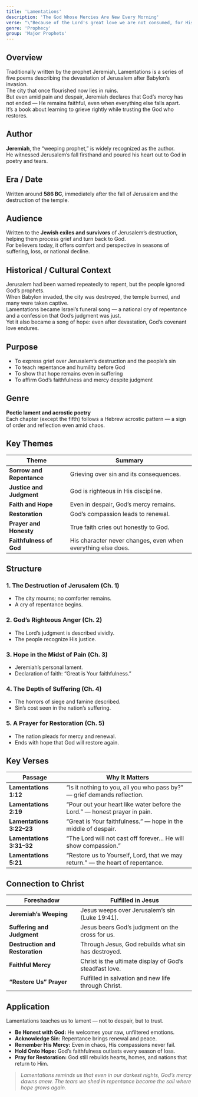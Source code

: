 ```yaml
---
title: 'Lamentations'
description: 'The God Whose Mercies Are New Every Morning'
verse: "\"Because of the Lord's great love we are not consumed, for His compassions never fail. They are new every morning; great is Your faithfulness.\" — Lamentations 3:22–23"
genre: 'Prophecy'
group: 'Major Prophets'
---
```


## Overview  
Traditionally written by the prophet Jeremiah, Lamentations is a series of five poems describing the devastation of Jerusalem after Babylon’s invasion.  
The city that once flourished now lies in ruins.  
But even amid pain and despair, Jeremiah declares that God’s mercy has not ended — He remains faithful, even when everything else falls apart.  
It’s a book about learning to grieve rightly while trusting the God who restores.

## Author  
**Jeremiah**, the “weeping prophet,” is widely recognized as the author.  
He witnessed Jerusalem’s fall firsthand and poured his heart out to God in poetry and tears.

## Era / Date  
Written around **586 BC**, immediately after the fall of Jerusalem and the destruction of the temple.

## Audience  
Written to the **Jewish exiles and survivors** of Jerusalem’s destruction, helping them process grief and turn back to God.  
For believers today, it offers comfort and perspective in seasons of suffering, loss, or national decline.

## Historical / Cultural Context  
Jerusalem had been warned repeatedly to repent, but the people ignored God’s prophets.  
When Babylon invaded, the city was destroyed, the temple burned, and many were taken captive.  
Lamentations became Israel’s funeral song — a national cry of repentance and a confession that God’s judgment was just.  
Yet it also became a song of hope: even after devastation, God’s covenant love endures.

## Purpose  
- To express grief over Jerusalem’s destruction and the people’s sin  
- To teach repentance and humility before God  
- To show that hope remains even in suffering  
- To affirm God’s faithfulness and mercy despite judgment  

## Genre  
**Poetic lament and acrostic poetry**  
Each chapter (except the fifth) follows a Hebrew acrostic pattern — a sign of order and reflection even amid chaos.

## Key Themes  

| Theme | Summary |
|-------|----------|
| **Sorrow and Repentance** | Grieving over sin and its consequences. |
| **Justice and Judgment** | God is righteous in His discipline. |
| **Faith and Hope** | Even in despair, God’s mercy remains. |
| **Restoration** | God’s compassion leads to renewal. |
| **Prayer and Honesty** | True faith cries out honestly to God. |
| **Faithfulness of God** | His character never changes, even when everything else does. |

## Structure  

### 1. The Destruction of Jerusalem (Ch. 1)
- The city mourns; no comforter remains.  
- A cry of repentance begins.  

### 2. God’s Righteous Anger (Ch. 2)
- The Lord’s judgment is described vividly.  
- The people recognize His justice.  

### 3. Hope in the Midst of Pain (Ch. 3)
- Jeremiah’s personal lament.  
- Declaration of faith: “Great is Your faithfulness.”  

### 4. The Depth of Suffering (Ch. 4)
- The horrors of siege and famine described.  
- Sin’s cost seen in the nation’s suffering.  

### 5. A Prayer for Restoration (Ch. 5)
- The nation pleads for mercy and renewal.  
- Ends with hope that God will restore again.  

## Key Verses  

| Passage | Why It Matters |
|----------|----------------|
| **Lamentations 1:12** | “Is it nothing to you, all you who pass by?” — grief demands reflection. |
| **Lamentations 2:19** | “Pour out your heart like water before the Lord.” — honest prayer in pain. |
| **Lamentations 3:22–23** | “Great is Your faithfulness.” — hope in the middle of despair. |
| **Lamentations 3:31–32** | “The Lord will not cast off forever… He will show compassion.” |
| **Lamentations 5:21** | “Restore us to Yourself, Lord, that we may return.” — the heart of repentance. |

## Connection to Christ  

| Foreshadow | Fulfilled in Jesus |
|-------------|-------------------|
| **Jeremiah’s Weeping** | Jesus weeps over Jerusalem’s sin (Luke 19:41). |
| **Suffering and Judgment** | Jesus bears God’s judgment on the cross for us. |
| **Destruction and Restoration** | Through Jesus, God rebuilds what sin has destroyed. |
| **Faithful Mercy** | Christ is the ultimate display of God’s steadfast love. |
| **“Restore Us” Prayer** | Fulfilled in salvation and new life through Christ. |

## Application  
Lamentations teaches us to lament — not to despair, but to trust.  
- **Be Honest with God:** He welcomes your raw, unfiltered emotions.  
- **Acknowledge Sin:** Repentance brings renewal and peace.  
- **Remember His Mercy:** Even in chaos, His compassions never fail.  
- **Hold Onto Hope:** God’s faithfulness outlasts every season of loss.  
- **Pray for Restoration:** God still rebuilds hearts, homes, and nations that return to Him.  

> *Lamentations reminds us that even in our darkest nights, God’s mercy dawns anew. The tears we shed in repentance become the soil where hope grows again.*
